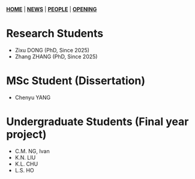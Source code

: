 [**HOME**](https://jiangmy97.github.io) |
[**NEWS**](https://jiangmy97.github.io/news/news) |
[**PEOPLE**](https://jiangmy97.github.io/team/list) |
[**OPENING**](https://jiangmy97.github.io/opening)

# Research Students
- Zixu DONG (PhD, Since 2025)
- Zhang ZHANG (PhD, Since 2025)

# MSc Student (Dissertation)
- Chenyu YANG

# Undergraduate Students (Final year project)
- C.M. NG, Ivan
- K.N. LIU
- K.L. CHU
- L.S. HO
